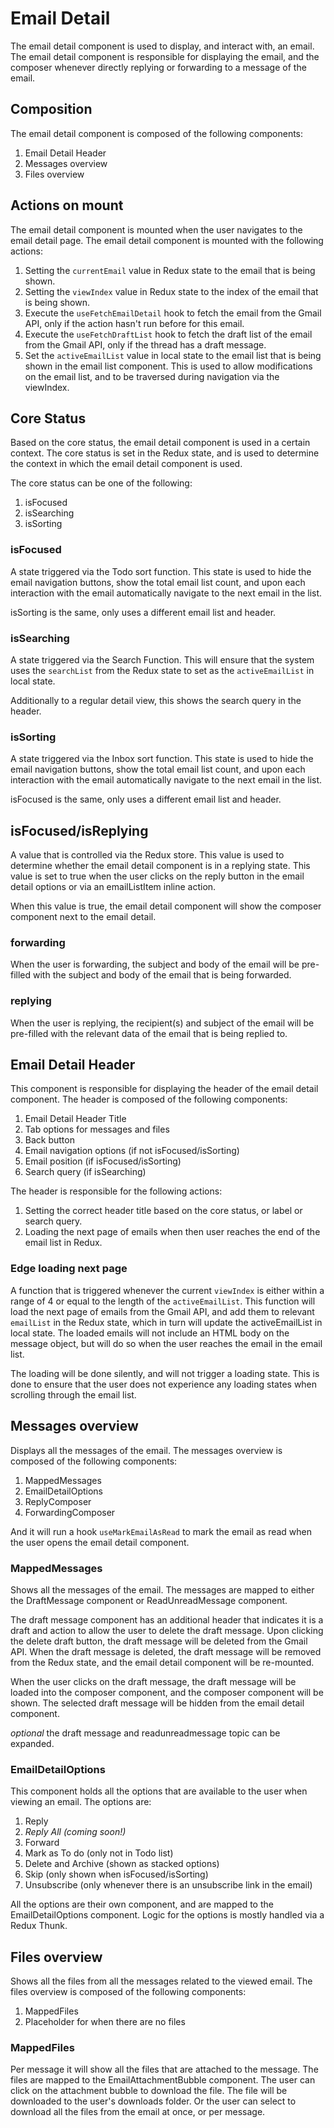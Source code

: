 # Email Detail

The email detail component is used to display, and interact with, an email. The email detail component is responsible for displaying the email, and the composer whenever directly replying or forwarding to a message of the email.

## Composition

The email detail component is composed of the following components:

1. Email Detail Header
2. Messages overview
3. Files overview

## Actions on mount

The email detail component is mounted when the user navigates to the email detail page. The email detail component is mounted with the following actions:

1. Setting the `currentEmail` value in Redux state to the email that is being shown.
2. Setting the `viewIndex` value in Redux state to the index of the email that is being shown.
3. Execute the `useFetchEmailDetail` hook to fetch the email from the Gmail API, only if the action hasn't run before for this email.
4. Execute the `useFetchDraftList` hook to fetch the draft list of the email from the Gmail API, only if the thread has a draft message.
5. Set the `activeEmailList` value in local state to the email list that is being shown in the email list component. This is used to allow modifications on the email list, and to be traversed during navigation via the viewIndex.

## Core Status

Based on the core status, the email detail component is used in a certain context. The core status is set in the Redux state, and is used to determine the context in which the email detail component is used.

The core status can be one of the following:

1. isFocused
2. isSearching
3. isSorting

### isFocused

A state triggered via the Todo sort function. This state is used to hide the email navigation buttons, show the total email list count, and upon each interaction with the email automatically navigate to the next email in the list.

isSorting is the same, only uses a different email list and header.

### isSearching

A state triggered via the Search Function. This will ensure that the system uses the `searchList` from the Redux state to set as the `activeEmailList` in local state.

Additionally to a regular detail view, this shows the search query in the header.

### isSorting

A state triggered via the Inbox sort function. This state is used to hide the email navigation buttons, show the total email list count, and upon each interaction with the email automatically navigate to the next email in the list.

isFocused is the same, only uses a different email list and header.

## isFocused/isReplying

A value that is controlled via the Redux store. This value is used to determine whether the email detail component is in a replying state. This value is set to true when the user clicks on the reply button in the email detail options or via an emailListItem inline action.

When this value is true, the email detail component will show the composer component next to the email detail.

### forwarding

When the user is forwarding, the subject and body of the email will be pre-filled with the subject and body of the email that is being forwarded.

### replying

When the user is replying, the recipient(s) and subject of the email will be pre-filled with the relevant data of the email that is being replied to.

## Email Detail Header

This component is responsible for displaying the header of the email detail component. The header is composed of the following components:

1. Email Detail Header Title
2. Tab options for messages and files
3. Back button
4. Email navigation options (if not isFocused/isSorting)
5. Email position (if isFocused/isSorting)
6. Search query (if isSearching)

The header is responsible for the following actions:

1. Setting the correct header title based on the core status, or label or search query.
2. Loading the next page of emails when then user reaches the end of the email list in Redux.

### Edge loading next page

A function that is triggered whenever the current `viewIndex` is either within a range of 4 or equal to the length of the `activeEmailList`. This function will load the next page of emails from the Gmail API, and add them to relevant `emailList` in the Redux state, which in turn will update the activeEmailList in local state. The loaded emails will not include an HTML body on the message object, but will do so when the user reaches the email in the email list.

The loading will be done silently, and will not trigger a loading state. This is done to ensure that the user does not experience any loading states when scrolling through the email list.

## Messages overview

Displays all the messages of the email. The messages overview is composed of the following components:

1. MappedMessages
2. EmailDetailOptions
3. ReplyComposer
4. ForwardingComposer

And it will run a hook `useMarkEmailAsRead` to mark the email as read when the user opens the email detail component.

### MappedMessages

Shows all the messages of the email. The messages are mapped to either the DraftMessage component or ReadUnreadMessage component.

The draft message component has an additional header that indicates it is a draft and action to allow the user to delete the draft message. Upon clicking the delete draft button, the draft message will be deleted from the Gmail API. When the draft message is deleted, the draft message will be removed from the Redux state, and the email detail component will be re-mounted.

When the user clicks on the draft message, the draft message will be loaded into the composer component, and the composer component will be shown. The selected draft message will be hidden from the email detail component.

_optional_ the draft message and readunreadmessage topic can be expanded.

### EmailDetailOptions

This component holds all the options that are available to the user when viewing an email. The options are:

1. Reply
2. _Reply All (coming soon!)_
3. Forward
4. Mark as To do (only not in Todo list)
5. Delete and Archive (shown as stacked options)
6. Skip (only shown when isFocused/isSorting)
7. Unsubscribe (only whenever there is an unsubscribe link in the email)

All the options are their own component, and are mapped to the EmailDetailOptions component. Logic for the options is mostly handled via a Redux Thunk.

## Files overview

Shows all the files from all the messages related to the viewed email. The files overview is composed of the following components:
1. MappedFiles
2. Placeholder for when there are no files


### MappedFiles

Per message it will show all the files that are attached to the message. The files are mapped to the EmailAttachmentBubble component.
The user can click on the attachment bubble to download the file. The file will be downloaded to the user's downloads folder. Or the user can select to download all the files from the email at once, or per message.